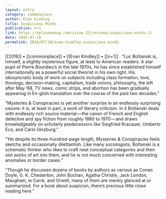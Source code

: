 ```yaml
---
layout: entry
category: commonplace
author: Evan Kindley
title: Suspicious Minds
publication: n+1
link: https://nplusonemag.com/issue-25/reviews/suspicious-minds-2/
date: 2016-07-18
permalink: 2016/07/18/evan-kindley-suspicious-minds
---
```


[[2016]] • [[commonplace]] • [[Evan Kindley]] • [[n+1]]
 
“Luc Boltanski is, himself, a slightly mysterious figure, at least to American readers. A star pupil of Pierre Bourdieu’s in the late 1970s, he has since established himself internationally as a powerful social theorist in his own right. His idiosyncratic body of work on subjects including class formation, love, theology, decision-making, capitalism, trade unions, philosophy, the left after May ’68, TV news, comic strips, and abortion has been gradually appearing in En-glish translation over the course of the past two decades.”

“Mysteries & Conspiracies is yet another surprise in an endlessly surprising oeuvre: it is, at least in part, a work of literary criticism. In it Boltanski deals with endlessly rich source material — the canon of French and English detective and spy fiction from roughly 1880 to 1970 — and draws knowledgeably on scholarly predecessors like Siegfried Kracauer, Umberto Eco, and Carlo Ginzburg.”

“Yet despite its three-hundred-page length, Mysteries & Conspiracies feels sketchy and occasionally dilettantish. Like many sociologists, Boltanski is a schematic thinker who likes to craft neat conceptual categories and then slot works of art into them, and he is not much concerned with interesting anomalies or border cases.”

“Though he discusses dozens of books by authors as various as Conan Doyle, G. K. Chesterton, John Buchan, Agatha Christie, Jack London, Maugham, le Carré, and Orwell, many of them are merely glanced at or summarized. For a book about suspicion, there’s precious little close reading here.”


